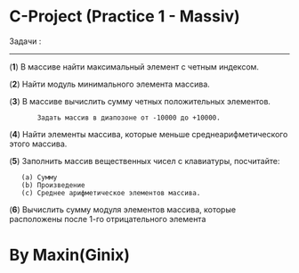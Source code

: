 # C-Project (Practice 1 - Massiv)
  Задачи  :
  ***
  (**1**) В массиве найти максимальный элемент с четным индексом.
  
  (**2**) Найти модуль минимального элемента массива.
  
  (**3**) В массиве вычислить сумму четных положительных элементов.
  
           Задать массив в диапозоне от -10000 до +10000.  
           
  (**4**) Найти элементы массива, которые меньше среднеарифметического этого массива.
  
  (**5**) Заполнить массив вещественных чисел с клавиатуры, посчитайте:
  
       (a) Сумму
       (b) Произведение
       (c) Среднее арифметическое элементов массива.
       
  (**6**) Вычислить сумму модуля элементов  массива, которые расположены после 1-го отрицательного элемента

# By Maxin(Ginix) 
